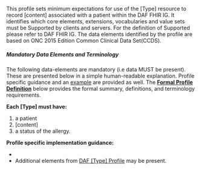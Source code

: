 This profile sets minimum expectations for use of the [Type] resource to record [content] associated with a patient within the DAF FHIR IG. It identifies which core elements, extensions, vocabularies and value sets must be Supported by clients and servers. For the definition of Supported please refer to DAF FHIR IG. The data elements identified by the profile are based on ONC 2015 Edition Common Clinical Data Set(CCDS).


##### Mandatory Data Elements and Terminology


The following data-elements are mandatory (i.e data MUST be present). These are presented below in a simple human-readable explanation.  Profile specific guidance and an [example](#example) are provided as well.  The [**Formal Profile Definition**](#profile) below provides the  formal summary, definitions, and  terminology requirements.  

**Each [Type] must have:**

1.  a patient
2.  [content]
3.  a status of the allergy. 

**Profile specific implementation guidance:**

* 
* Additional elements from [DAF [Type] Profile](daf-[type].html) may be present.
